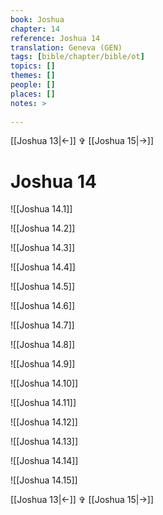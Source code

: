 ```yaml
---
book: Joshua
chapter: 14
reference: Joshua 14
translation: Geneva (GEN)
tags: [bible/chapter/bible/ot]
topics: []
themes: []
people: []
places: []
notes: >
  
---
```


[[Joshua 13|<-]] ✞ [[Joshua 15|->]]

# Joshua 14

![[Joshua 14.1]]

![[Joshua 14.2]]

![[Joshua 14.3]]

![[Joshua 14.4]]

![[Joshua 14.5]]

![[Joshua 14.6]]

![[Joshua 14.7]]

![[Joshua 14.8]]

![[Joshua 14.9]]

![[Joshua 14.10]]

![[Joshua 14.11]]

![[Joshua 14.12]]

![[Joshua 14.13]]

![[Joshua 14.14]]

![[Joshua 14.15]]

[[Joshua 13|<-]] ✞ [[Joshua 15|->]]
